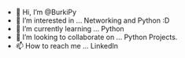 - 👋 Hi, I’m @BurkiPy
- 👀 I’m interested in ... Networking and Python :D
- 🌱 I’m currently learning ... Python
- 💞️ I’m looking to collaborate on ... Python Projects.
- 📫 How to reach me ... LinkedIn

<!---
BurkiPy/BurkiPy is a ✨ special ✨ repository because its `README.md` (this file) appears on your GitHub profile.
You can click the Preview link to take a look at your changes.
--->
